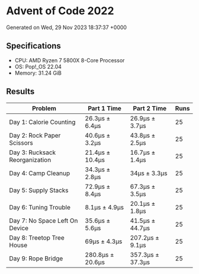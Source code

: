 # Advent of Code 2022

Generated on Wed, 29 Nov 2023 18:37:37 +0000

## Specifications

- CPU: AMD Ryzen 7 5800X 8-Core Processor
- OS: Pop!_OS 22.04
- Memory: 31.24 GiB

## Results

| Problem | Part 1 Time | Part 2 Time | Runs |
| ------- | ----------- | ----------- | ---- |
| Day 1: Calorie Counting | 26.3µs ± 6.4µs | 26.9µs ± 3.7µs | 25 |
| Day 2: Rock Paper Scissors | 40.6µs ± 3.2µs | 43.8µs ± 2.5µs | 25 |
| Day 3: Rucksack Reorganization | 21.4µs ± 10.4µs | 16.7µs ± 1.4µs | 25 |
| Day 4: Camp Cleanup | 34.3µs ± 2.8µs | 34µs ± 3.3µs | 25 |
| Day 5: Supply Stacks | 72.9µs ± 8.4µs | 67.3µs ± 3.5µs | 25 |
| Day 6: Tuning Trouble | 8.1µs ± 4.9µs | 20.1µs ± 1.8µs | 25 |
| Day 7: No Space Left On Device | 35.6µs ± 5.6µs | 41.5µs ± 44.7µs | 25 |
| Day 8: Treetop Tree House | 69µs ± 4.3µs | 207.2µs ± 9.1µs | 25 |
| Day 9: Rope Bridge | 280.8µs ± 20.6µs | 357.3µs ± 37.3µs | 25 |

